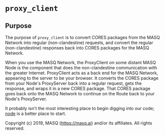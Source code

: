 # `proxy_client`

## Purpose
The purpose of `proxy_client` is to convert CORES packages from the MASQ Network into regular (non-clandestine) requests,
and convert the regular (non-clandestine) responses back into CORES packages for the MASQ Network.

When you use the MASQ Network, the ProxyClient on some distant MASQ Node is the component that does the
non-clandestine communication with the greater Internet. ProxyClient acts as a back end for the MASQ Network, appearing
to the server to be your browser. It converts the CORES package from your Node's ProxyServer back into a regular 
request, gets the response, and wraps it in a new CORES package. That CORES package goes back onto the MASQ Network 
to continue on the Route back to your Node's ProxyServer.

It probably isn't the most interesting place to begin digging into our code;
[node](https://github.com/MASQ-Project/Node/tree/master/node)
is a better place to start.

Copyright (c) 2019, MASQ (https://masq.ai) and/or its affiliates. All rights reserved.

